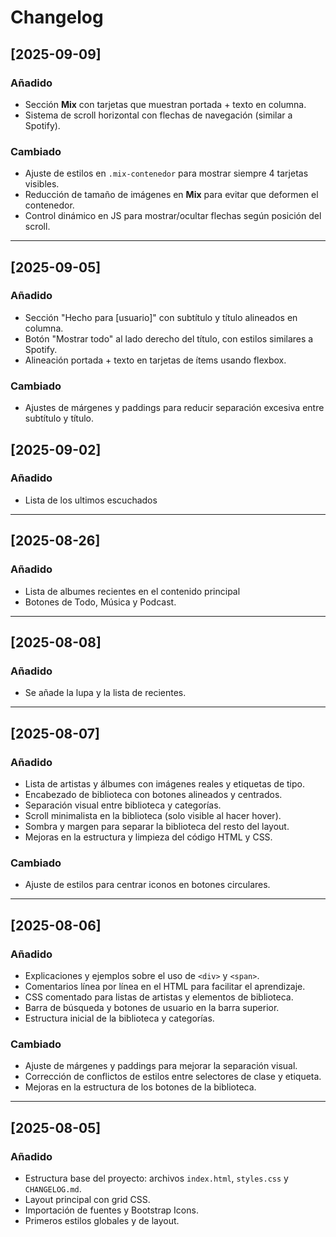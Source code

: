 # Changelog

## [2025-09-09]
### Añadido
- Sección **Mix** con tarjetas que muestran portada + texto en columna.  
- Sistema de scroll horizontal con flechas de navegación (similar a Spotify).  

### Cambiado
- Ajuste de estilos en `.mix-contenedor` para mostrar siempre 4 tarjetas visibles.  
- Reducción de tamaño de imágenes en **Mix** para evitar que deformen el contenedor.  
- Control dinámico en JS para mostrar/ocultar flechas según posición del scroll.  

---

## [2025-09-05]
### Añadido
- Sección "Hecho para [usuario]" con subtítulo y título alineados en columna.
- Botón "Mostrar todo" al lado derecho del título, con estilos similares a Spotify.
- Alineación portada + texto en tarjetas de ítems usando flexbox.

### Cambiado
- Ajustes de márgenes y paddings para reducir separación excesiva entre subtítulo y título.


## [2025-09-02]
### Añadido
- Lista de los ultimos escuchados
---

## [2025-08-26]
### Añadido
- Lista de albumes recientes en el contenido principal 
- Botones de Todo, Música y Podcast.
---

## [2025-08-08]
### Añadido
- Se añade la lupa y la lista de recientes.
---

## [2025-08-07]
### Añadido
- Lista de artistas y álbumes con imágenes reales y etiquetas de tipo.
- Encabezado de biblioteca con botones alineados y centrados.
- Separación visual entre biblioteca y categorías.
- Scroll minimalista en la biblioteca (solo visible al hacer hover).
- Sombra y margen para separar la biblioteca del resto del layout.
- Mejoras en la estructura y limpieza del código HTML y CSS.

### Cambiado
- Ajuste de estilos para centrar iconos en botones circulares.

---

## [2025-08-06]
### Añadido
- Explicaciones y ejemplos sobre el uso de `<div>` y `<span>`.
- Comentarios línea por línea en el HTML para facilitar el aprendizaje.
- CSS comentado para listas de artistas y elementos de biblioteca.
- Barra de búsqueda y botones de usuario en la barra superior.
- Estructura inicial de la biblioteca y categorías.

### Cambiado
- Ajuste de márgenes y paddings para mejorar la separación visual.
- Corrección de conflictos de estilos entre selectores de clase y etiqueta.
- Mejoras en la estructura de los botones de la biblioteca.

---

## [2025-08-05]
### Añadido
- Estructura base del proyecto: archivos `index.html`, `styles.css` y `CHANGELOG.md`.
- Layout principal con grid CSS.
- Importación de fuentes y Bootstrap Icons.
- Primeros estilos globales y de layout.